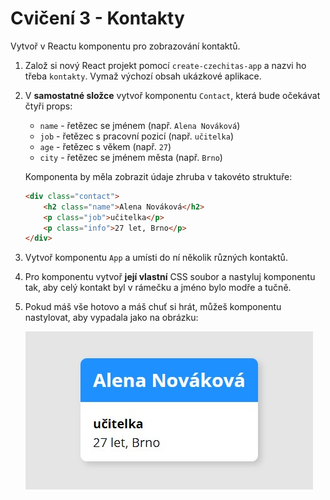 # Cvičení 3 - Kontakty

Vytvoř v Reactu komponentu pro zobrazování kontaktů.

1. Založ si nový React projekt pomocí `create-czechitas-app` a nazvi ho třeba `kontakty`. Vymaž výchozí obsah ukázkové aplikace.

1. V **samostatné složce** vytvoř komponentu `Contact`, která bude očekávat čtyři props:
	- `name` - řetězec se jménem (např. `Alena Nováková`)
	- `job` - řetězec s pracovní pozicí (např. `učitelka`)
	- `age` - řetězec s věkem (např. `27`)
	- `city` - řetězec se jménem města (např. `Brno`)


	Komponenta by měla zobrazit údaje zhruba v takovéto struktuře:
	```html
	<div class="contact">
		<h2 class="name">Alena Nováková</h2>
		<p class="job">učitelka</p>
		<p class="info">27 let, Brno</p>
	</div>
	```

1. Vytvoř komponentu `App` a umísti do ní několik různých kontaktů.

1. Pro komponentu vytvoř **její vlastní** CSS soubor a nastyluj komponentu tak, aby celý kontakt byl v rámečku a jméno bylo modře a tučně.

1. Pokud máš vše hotovo a máš chuť si hrát, můžeš komponentu nastylovat, aby vypadala jako na obrázku:

	![Komponenta Contact](ukazka.jpg)

